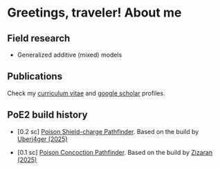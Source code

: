# Greetings, traveler! About me

## Field research

- Generalized additive (mixed) models

## Publications

Check my [curriculum vitae](http://lattes.cnpq.br/9017498164523856) and [google scholar](https://scholar.google.com.br/citations?hl=en&user=PCG_qHIAAAAJ) profiles.

## PoE2 build history

- [0.2 sc] [Poison Shield-charge Pathfinder](https://poe2.ninja/profile/character/1qojaloxh2ac1/danvah-5208/danvah). Based on the build by [Uberj4ger (2025)](https://www.reddit.com/r/PathOfExile2/comments/1k87f8r/poe2_020_poison_shield_charge_pathfinder_t4_xesht)

- [0.1 sc] [Poison Concoction Pathfinder](https://poe2.ninja/profile/character/6v39ktkyuzti/danvah-5208/danvs). Based on the build by [Zizaran (2025)](https://www.youtube.com/watch?v=yDfLEkb3EHI&t=1s)
